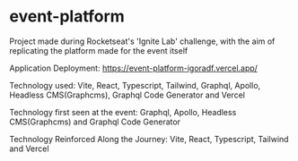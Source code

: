 # event-platform
Project made during Rocketseat's 'Ignite Lab' challenge, with the aim of replicating the platform made for the event itself

Application Deployment: https://event-platform-igoradf.vercel.app/

Technology used: 
  Vite, React, Typescript, Tailwind, Graphql, Apollo, Headless CMS(Graphcms), Graphql Code Generator and Vercel 
  
Technology first seen at the event: 
  Graphql, Apollo, Headless CMS(Graphcms) and Graphql Code Generator
  
Technology Reinforced Along the Journey: 
  Vite, React, Typescript, Tailwind and Vercel 
